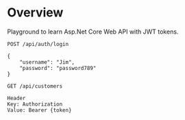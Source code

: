 # Overview

Playground to learn Asp.Net Core Web API with JWT tokens.



```
POST /api/auth/login 

{
    "username": "Jim",
    "password": "password789"
}
```

```
GET /api/customers

Header
Key: Authorization
Value: Bearer {token}
```
